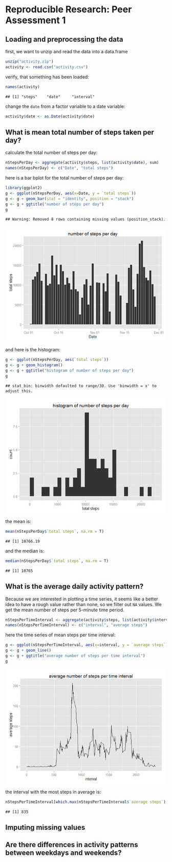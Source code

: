 # Reproducible Research: Peer Assessment 1


## Loading and preprocessing the data
first, we want to unzip and read the data into a data.frame

```r
unzip("activity.zip")
activity <- read.csv("activity.csv")
```
verify, that something has been loaded:

```r
names(activity)
```

```
## [1] "steps"    "date"     "interval"
```

change the `date` from a factor variable to a date variable:

```r
activity$date <- as.Date(activity$date)
```


## What is mean total number of steps taken per day?

calculate the total number of steps per day:

```r
nStepsPerDay <- aggregate(activity$steps, list(activity$date), sum)
names(nStepsPerDay) <- c("Date", "total steps")
```

here is a bar bplot for the total number of steps per day:

```r
library(ggplot2)
g <- ggplot(nStepsPerDay, aes(x=Date, y = `total steps`))
g <- g + geom_bar(stat = "identity", position = "stack")
g <- g + ggtitle("number of steps per day")
g
```

```
## Warning: Removed 8 rows containing missing values (position_stack).
```

![](PA1_template_files/figure-html/unnamed-chunk-5-1.png) 

and here is the histogram:


```r
g <- ggplot(nStepsPerDay, aes(`total steps`))
g <- g + geom_histogram()
g <- g + ggtitle("histogram of number of steps per day")
g
```

```
## stat_bin: binwidth defaulted to range/30. Use 'binwidth = x' to adjust this.
```

![](PA1_template_files/figure-html/unnamed-chunk-6-1.png) 

the mean is:

```r
mean(nStepsPerDay$`total steps`, na.rm = T)
```

```
## [1] 10766.19
```

and the median is:

```r
median(nStepsPerDay$`total steps`, na.rm = T)
```

```
## [1] 10765
```


## What is the average daily activity pattern?
Because we are interested in plotting a time series, it seems like a better idea to have a rough value rather than none, so we filter out `NA` values. We get the mean number of steps per 5-minute time period. 

```r
nStepsPerTimeInterval <- aggregate(activity$steps, list(activity$interval), mean, na.rm=T)
names(nStepsPerTimeInterval) <- c("interval", "average steps")
```

here the time series of mean steps per time interval:

```r
g <- ggplot(nStepsPerTimeInterval, aes(x=interval, y = `average steps`))
g <- g + geom_line()
g <- g + ggtitle("average number of steps per time interval")
g
```

![](PA1_template_files/figure-html/unnamed-chunk-10-1.png) 

the interval with the most steps in average is:

```r
nStepsPerTimeInterval[which.max(nStepsPerTimeInterval$`average steps`), "interval"]
```

```
## [1] 835
```


## Imputing missing values



## Are there differences in activity patterns between weekdays and weekends?
